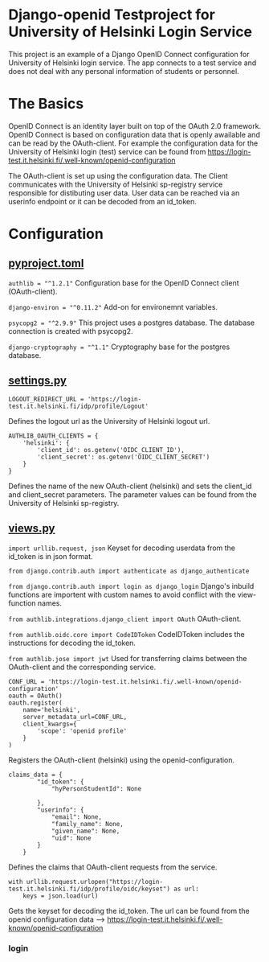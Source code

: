 # Django-openid Testproject for University of Helsinki Login Service
This project is an example of a Django OpenID Connect configuration for University of Helsinki login service. The app connects to a test service and does not deal with any personal information of students or personnel.

# The Basics

OpenID Connect is an identity layer built on top of the OAuth 2.0 framework. OpenID Connect is based on configuration data that is openly awailable and can be read by the OAuth-client. For example the configuration data for the University of Helsinki login (test) service can be found from https://login-test.it.helsinki.fi/.well-known/openid-configuration

The OAuth-client is set up using the configuration data. The Client communicates with the University of Helsinki sp-registry service responsible for distibuting user data. User data can be reached via an userinfo endpoint or it can be decoded from an id_token.

# Configuration

## [pyproject.toml](https://github.com/ellaverak/django-openid/blob/main/pyproject.toml)

```authlib = "^1.2.1"```
Configuration base for the OpenID Connect client (OAuth-client).

```django-environ = "^0.11.2"```
Add-on for environemnt variables.

```psycopg2 = "^2.9.9"```
This project uses a postgres database. The database connection is created with psycopg2.

```django-cryptography = "^1.1"```
Cryptography base for the postgres database.

## [settings.py](https://github.com/ellaverak/django-openid/blob/main/project/project/settings.py)

```
LOGOUT_REDIRECT_URL = 'https://login-test.it.helsinki.fi/idp/profile/Logout'
```

Defines the logout url as the University of Helsinki logout url.

```
AUTHLIB_OAUTH_CLIENTS = {
    'helsinki': {
        'client_id': os.getenv('OIDC_CLIENT_ID'),
        'client_secret': os.getenv('OIDC_CLIENT_SECRET')
    }
}
```

Defines the name of the new OAuth-client (helsinki) and sets the client_id and client_secret parameters. The parameter values can be found from the University of Helsinki sp-registry.

## [views.py](https://github.com/ellaverak/django-openid/blob/main/project/openid/views.py)

```import urllib.request, json```
Keyset for decoding userdata from the id_token is in json format.

```from django.contrib.auth import authenticate as django_authenticate```

```from django.contrib.auth import login as django_login```
Django's inbuild functions are importent with custom names to avoid conflict with the view-function names.

```from authlib.integrations.django_client import OAuth```
OAuth-client.

```from authlib.oidc.core import CodeIDToken```
CodeIDToken includes the instructions for decoding the id_token.

```from authlib.jose import jwt```
Used for transferring claims between the OAuth-client and the corresponding service.

```
CONF_URL = 'https://login-test.it.helsinki.fi/.well-known/openid-configuration'
oauth = OAuth()
oauth.register(
    name='helsinki',
    server_metadata_url=CONF_URL,
    client_kwargs={
        'scope': 'openid profile'
    }
)
```

Registers the OAuth-client (helsinki) using the openid-configuration.

```
claims_data = {
        "id_token": {
            "hyPersonStudentId": None

        },
        "userinfo": {
            "email": None,
            "family_name": None,
            "given_name": None,
            "uid": None
        }
    }
```

Defines the claims that OAuth-client requests from the service.

```
with urllib.request.urlopen("https://login-test.it.helsinki.fi/idp/profile/oidc/keyset") as url:
    keys = json.load(url)
```

Gets the keyset for decoding the id_token. The url can be found from the openid configuration data --> https://login-test.it.helsinki.fi/.well-known/openid-configuration

### login









